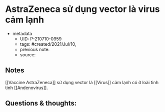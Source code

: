 # AstraZeneca sử dụng vector là virus cảm lạnh

- metadata
	- UID: P-210710-0959
	- tags: #created/2021/Jul/10,
	- previous note: 
	- source: 

## Notes
[[Vaccine AstraZeneca]] sử dụng vector là [[Virus]] cảm lạnh có ở loài tinh tinh [[Andenovirus]].
## Questions & thoughts:

